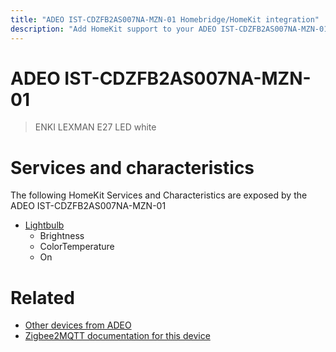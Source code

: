 ```yaml
---
title: "ADEO IST-CDZFB2AS007NA-MZN-01 Homebridge/HomeKit integration"
description: "Add HomeKit support to your ADEO IST-CDZFB2AS007NA-MZN-01, using Homebridge, Zigbee2MQTT and homebridge-z2m."
---
```

<!---
This file has been GENERATED using src/docgen/docgen.ts
DO NOT EDIT THIS FILE MANUALLY!
-->
# ADEO IST-CDZFB2AS007NA-MZN-01
> ENKI LEXMAN E27 LED white


# Services and characteristics
The following HomeKit Services and Characteristics are exposed by
the ADEO IST-CDZFB2AS007NA-MZN-01

* [Lightbulb](../../light.md)
  * Brightness
  * ColorTemperature
  * On


# Related
* [Other devices from ADEO](../index.md#adeo)
* [Zigbee2MQTT documentation for this device](https://www.zigbee2mqtt.io/devices/IST-CDZFB2AS007NA-MZN-01.html)